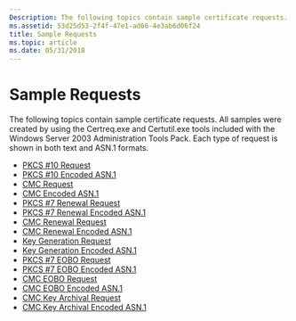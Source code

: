```yaml
---
Description: The following topics contain sample certificate requests.
ms.assetid: 53d25d53-2f4f-47e1-ad66-4e3ab6d06f24
title: Sample Requests
ms.topic: article
ms.date: 05/31/2018
---
```


# Sample Requests

The following topics contain sample certificate requests. All samples were created by using the Certreq.exe and Certutil.exe tools included with the Windows Server 2003 Administration Tools Pack. Each type of request is shown in both text and ASN.1 formats.

-   [PKCS \#10 Request](pkcs--10-request.md)
-   [PKCS \#10 Encoded ASN.1](pkcs--10-encoded-asn-1.md)
-   [CMC Request](cmc-request.md)
-   [CMC Encoded ASN.1](cmc-encoded-asn-1.md)
-   [PKCS \#7 Renewal Request](pkcs--7--renewal-request.md)
-   [PKCS \#7 Renewal Encoded ASN.1](pkcs--7-renewal-encoded-asn-1.md)
-   [CMC Renewal Request](cmc-renewal-request.md)
-   [CMC Renewal Encoded ASN.1](cmc--renewal-encoded-asn-1.md)
-   [Key Generation Request](key-generation-request.md)
-   [Key Generation Encoded ASN.1](key-generation-encoded-asn-1.md)
-   [PKCS \#7 EOBO Request](pkcs--7-eobo-request.md)
-   [PKCS \#7 EOBO Encoded ASN.1](pkcs--7-eobo-encoded-asn-1.md)
-   [CMC EOBO Request](cmc-eobo-request.md)
-   [CMC EOBO Encoded ASN.1](cmc-eobo-encoded-asn-1.md)
-   [CMC Key Archival Request](cmc-key-archival-request.md)
-   [CMC Key Archival Encoded ASN.1](cmc-key-archival-encoded-asn-1.md)

 

 



